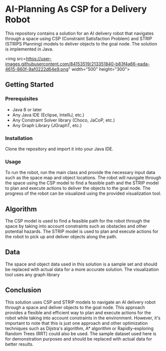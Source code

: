# AI-Planning As CSP for a Delivery Robot

This repository contains a solution for an AI delivery robot that navigates through a space using CSP (Constraint Satisfaction Problem) and STRIP (STRIPS Planning) models to deliver objects to the goal node. The solution is implemented in Java.


<img src=https://user-images.githubusercontent.com/84153519/213351840-b83f4a66-eada-4615-860f-9af0222d64e9.png" width="500" height="300">


## Getting Started

### Prerequisites

- Java 8 or later
- Any Java IDE (Eclipse, IntelliJ, etc.)
- Any Constraint Solver library (Choco, JaCoP, etc.)
- Any Graph Library (JGraphT, etc.)

### Installation

Clone the repository and import it into your Java IDE.


### Usage

To run the robot, run the main class and provide the necessary input data such as the space map and object locations. The robot will navigate through the space using the CSP model to find a feasible path and the STRIP model to plan and execute actions to deliver the objects to the goal node. The progress of the robot can be visualized using the provided visualization tool.

## Algorithm

The CSP model is used to find a feasible path for the robot through the space by taking into account constraints such as obstacles and other potential hazards. The STRIP model is used to plan and execute actions for the robot to pick up and deliver objects along the path.

## Data

The space and object data used in this solution is a sample set and should be replaced with actual data for a more accurate solution. The visualization tool uses any graph library

## Conclusion

This solution uses CSP and STRIP models to navigate an AI delivery robot through a space and deliver objects to the goal node. This approach provides a flexible and efficient way to plan and execute actions for the robot while taking into account constraints in the environment. However, it's important to note that this is just one approach and other optimization techniques such as Dijstra's algorithm, A* algorithm or  Rapidly-exploring Random Trees (RRT) could also be used. The sample dataset used here is for demonstration purposes and should be replaced with actual data for better results.



